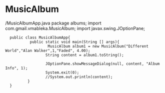 # MusicAlbum

/MusicAlbumApp.java
      package albums;
      import com.gmail.vmableka.MusicAlbum;
      import javax.swing.JOptionPane;
      
      public class MusicAlbumApp{
               public static void main(String [] args){
                       MusicAlbum album1 = new MusicAlbum("Different World","Alan Walker",1,"Faded", 4.00);
                      String content = album1.toString();
      
                      JOptionPane.showMessageDialog(null, content, "Album Info", 1);
                      System.exit(0); 
                      //System.out.println(content);
              }
      }

